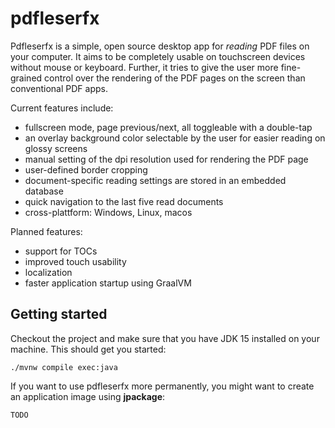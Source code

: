# pdfleserfx

Pdfleserfx is a simple, open source desktop app for *reading* PDF files on your computer. It aims 
to be completely usable on touchscreen devices without mouse or keyboard. Further, it tries to
give the user more fine-grained control over the rendering of the PDF pages on the screen than conventional
PDF apps.

Current features include:
- fullscreen mode, page previous/next, all toggleable with a double-tap
- an overlay background color selectable by the user for easier reading on glossy screens
- manual setting of the dpi resolution used for rendering the PDF page
- user-defined border cropping
- document-specific reading settings are stored in an embedded database
- quick navigation to the last five read documents
- cross-plattform: Windows, Linux, macos

Planned features:
- support for TOCs
- improved touch usability
- localization
- faster application startup using GraalVM

## Getting started

Checkout the project and make sure that you have JDK 15 installed on your machine.
This should get you started:
```
./mvnw compile exec:java
```

If you want to use pdfleserfx more permanently, you might want to create an application image using **jpackage**:
```
TODO
```
